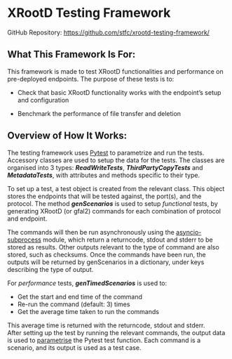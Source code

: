 # XRootD Testing Framework
GitHub Repository: <https://github.com/stfc/xrootd-testing-framework/>

## What This Framework Is For:
This framework is made to test XRootD functionalities and performance on pre-deployed endpoints. The purpose of these tests is to:
* Check that basic XRootD functionality works with the endpoint’s setup and configuration
  
* Benchmark the performance of file transfer and deletion


## Overview of How It Works:
The testing framework uses [Pytest](https://docs.pytest.org/en/7.1.x/contents.html) to parametrize and run the tests. Accessory classes are used to setup the data for the tests. The classes are organised into 3 types: **_ReadWriteTests_**, **_ThirdPartyCopyTests_** and **_MetadataTests_**, with attributes and methods specific to their type. 

To set up a test, a test object is created from the relevant class. This object stores the endpoints that will be tested against, the port(s), and the protocol. The method **_genScenarios_** is used to setup _functional_ tests, by generating XRootD (or gfal2) commands for each combination of protocol and endpoint. 

The commands will then be run asynchronously using the [asyncio-subprocess](https://docs.python.org/3/library/asyncio-subprocess.html) module, which return a returncode, stdout and stderr to be stored as results. Other outputs relevant to the type of command are also stored, such as checksums. Once the commands have been run, the outputs will be returned by genScenarios in a dictionary, under keys describing the type of output. 

For _performance_ tests, **_genTimedScenarios_** is used to:
* Get the start and end time of the command
* Re-run the command (default: 3) times
* Get the average time taken to run the commands

This average time is returned with the returncode, stdout and stderr.  
After setting up the test by running the relevant commands, the output data is used to [parametrise](https://docs.pytest.org/en/7.1.x/how-to/parametrize.html#basic-pytest-generate-tests-example) the Pytest test function. Each command is a scenario, and its output is used as a test case. 
